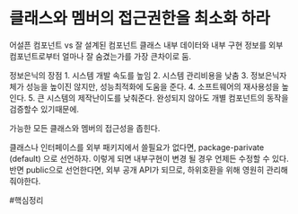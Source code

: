 # 클래스와 멤버의 접근권한을 최소화 하라

어설픈 컴포넌트 vs 잘 설계된 컴포넌트
	클래스 내부 데이터와 내부 구현 정보를 외부 컴포넌트로부터 얼마나 잘 숨겼는가를 가장 큰차이로 둠.

정보은닉의 장점
	1. 시스템 개발 속도를 높임
	2. 시스템 관리비용을 낮춤
	3. 정보은닉자체가 성능을 높이진 않지만, 성능최적화에 도움을 준다.
	4. 소프트웨어의 재사용성을 높인다.
	5. 큰 시스템의 제작난이도를 낮춰준다. 완성되지 않아도 개별 컴포넌트의 동작을 검증할수 있기때문에.

가능한 모든 클래스와 멤버의 접근성을 좁힌다.

클래스나 인터페이스를 외부 패키지에서 쓸필요가 없다면, package-parivate (default) 으로 선언하자. 이렇게 되면 내부구현이 변경 될 경우 언제든 수정할 수 있다.
반면 public으로 선언한다면, 외부 공개 API가 되므로, 하위호환을 위해 영원히 관리해줘야한다.


    	
#핵심정리



